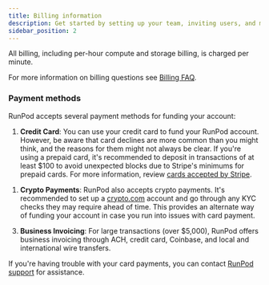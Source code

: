```yaml
---
title: Billing information
description: Get started by setting up your team, inviting users, and managing payment.
sidebar_position: 2
---
```


All billing, including per-hour compute and storage billing, is charged per minute.

For more information on billing questions see [Billing FAQ](docs/references/faq/faq.md#billing).

### Payment methods

RunPod accepts several payment methods for funding your account:

1. **Credit Card**: You can use your credit card to fund your RunPod account. However, be aware that card declines are more common than you might think, and the reasons for them might not always be clear. If you're using a prepaid card, it's recommended to deposit in transactions of at least $100 to avoid unexpected blocks due to Stripe's minimums for prepaid cards. 
For more information, review [cards accepted by Stripe](https://stripe.com/docs/payments/cards/supported-card-brands?ref=blog.runpod.io).

<!-- [source](https://blog.runpod.io/how-to-manage-funding-your-runpod-account#my-card-keeps-getting-declined) -->

1. **Crypto Payments**: RunPod also accepts crypto payments. It's recommended to set up a [crypto.com](https://crypto.com/?ref=blog.runpod.io) account and go through any KYC checks they may require ahead of time. This provides an alternate way of funding your account in case you run into issues with card payment.

<!-- [source](https://blog.runpod.io/how-to-manage-funding-your-runpod-account#crypto-payments) -->

3. **Business Invoicing**: For large transactions (over $5,000), RunPod offers business invoicing through ACH, credit card, Coinbase, and local and international wire transfers.

<!-- [source](https://blog.runpod.io/how-to-manage-funding-your-runpod-account#invoicing) -->

If you're having trouble with your card payments, you can contact [RunPod support](https://www.runpod.io/contact) for assistance.

<!-- [source](https://docs.runpod.io/docs/manage-payment-card-declines)
-->
<!--
### View invoicing

### Charges

### Limits

## Usage statistics

### Monitor GPU usage

### Understand metrics
-->
